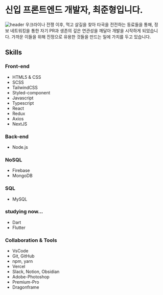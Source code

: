 # 신입 프론트엔드 개발자, 최준형입니다.
![header](https://capsule-render.vercel.app/api?type=slice&color=auto&height=200&section=header&text=Welcome%20to%20Jun-hyung%20GitHub&fontSize=50&animation=fadeIn&fontAlignY=50&)
우크라이나 전쟁 이후, 먹고 살길을 찾아 타국을 전전하는 동료들을 통해, 정보 네트워킹을 통한 자기 PR과 생존의 깊은 연관성을 깨달아 개발을 시작하게 되었습니다. 가까운 이들을 위해 진정으로 유용한 것들을 만드는 일에 가치를 두고 있습니다.

## Skills

### Front-end
- HTML5 & CSS
- SCSS
- TailwindCSS
- Styled-component
- Javascript
- Typescript
- React
- Redux
- Axios
- NextJS

### Back-end
- Node.js

### NoSQL
- Firebase
- MongoDB

### SQL
- MySQL

### studying now...
- Dart
- Flutter

### Collaboration & Tools
- VsCode
- Git, GitHub
- npm, yarn
- Vercel
- Slack, Notion, Obsidian
- Adobe-Photoshop
- Premium-Pro
- Dragonframe
